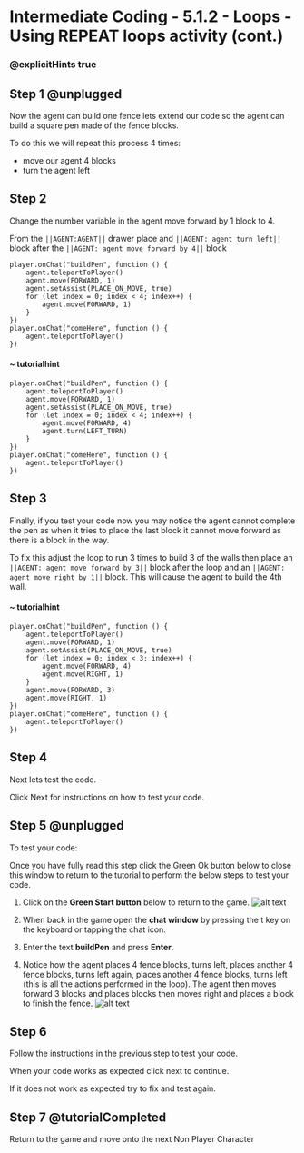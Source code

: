 # Intermediate Coding - 5.1.2 - Loops - Using REPEAT loops activity (cont.)
### @explicitHints true

## Step 1 @unplugged
Now the agent can build one fence lets extend our code so the agent can build a square pen made of the fence blocks.

To do this we will repeat this process 4 times:
- move our agent 4 blocks
- turn the agent left

## Step 2
Change the number variable in the agent move forward by 1 block to 4.

From the ``||AGENT:AGENT||`` drawer place and ``||AGENT: agent turn left||`` block after the  ``||AGENT: agent move forward by 4||`` block

```template
player.onChat("buildPen", function () {
    agent.teleportToPlayer()
    agent.move(FORWARD, 1)
    agent.setAssist(PLACE_ON_MOVE, true)
	for (let index = 0; index < 4; index++) {
		agent.move(FORWARD, 1)
    }
})
player.onChat("comeHere", function () {
    agent.teleportToPlayer()
})
```
#### ~ tutorialhint
```blocks
player.onChat("buildPen", function () {
    agent.teleportToPlayer()
    agent.move(FORWARD, 1)
    agent.setAssist(PLACE_ON_MOVE, true)
	for (let index = 0; index < 4; index++) {
        agent.move(FORWARD, 4)
        agent.turn(LEFT_TURN)
    }
})
player.onChat("comeHere", function () {
    agent.teleportToPlayer()
})
```
## Step 3
Finally, if you test your code now you may notice the agent cannot complete the pen as when it tries to place the last block it cannot move forward as there is a block in the way.

To fix this adjust the loop to run 3 times to build 3 of the walls then place an ``||AGENT: agent move forward by 3||`` block after the loop and an ``||AGENT: agent move right by 1||`` block. This will cause the agent to build the 4th wall.

#### ~ tutorialhint
```blocks
player.onChat("buildPen", function () {
    agent.teleportToPlayer()
    agent.move(FORWARD, 1)
    agent.setAssist(PLACE_ON_MOVE, true)
	for (let index = 0; index < 3; index++) {
		agent.move(FORWARD, 4)
        agent.move(RIGHT, 1)
    }
	agent.move(FORWARD, 3)
    agent.move(RIGHT, 1)
})
player.onChat("comeHere", function () {
    agent.teleportToPlayer()
})
```

## Step 4
Next lets test the code.

Click Next for instructions on how to test your code.

## Step 5 @unplugged
To test your code:

Once you have fully read this step click the Green Ok button below to close this window to return to the tutorial to perform the below steps to test your code.

1. Click on the **Green Start button** below to return to the game.
![alt text](https://intermediate.codingcredentials.com/Lesson2/2.1.1/images/2.jpg?raw=true "Start")


2. When back in the game open the **chat window** by pressing the t key on the keyboard or tapping the chat icon.
3. Enter the text **buildPen** and press **Enter**.
4. Notice how the agent places 4 fence blocks, turns left, places another 4 fence blocks, turns left again, places another 4 fence blocks, turns left (this is all the actions performed in the loop). The agent then moves forward 3 blocks and places blocks then moves right and places a block to finish the fence.
![alt text](https://intermediate.codingcredentials.com/Lesson5/5.1.2/images/1.jpg?raw=true "buildPen")

## Step 6
Follow the instructions in the previous step to test your code.

When your code works as expected click next to continue.

If it does not work as expected try to fix and test again.

## Step 7 @tutorialCompleted
Return to the game and move onto the next Non Player Character
